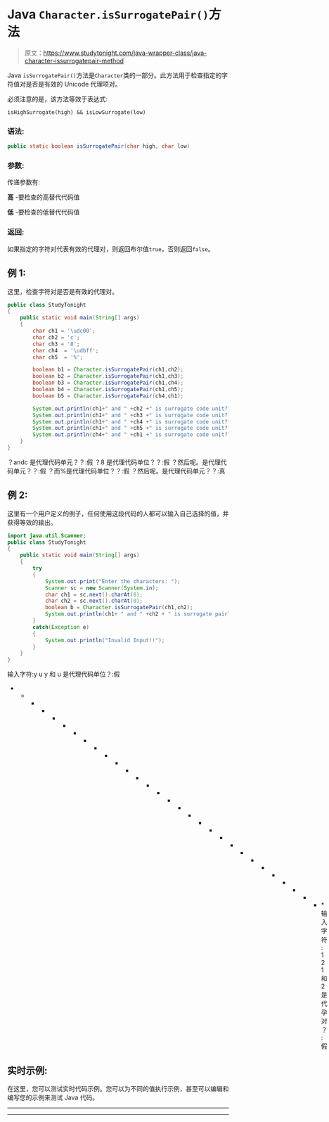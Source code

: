 # Java `Character.isSurrogatePair()`方法

> 原文：<https://www.studytonight.com/java-wrapper-class/java-character-issurrogatepair-method>

Java `isSurrogatePair()`方法是`Character`类的一部分。此方法用于检查指定的字符值对是否是有效的 Unicode 代理项对。

必须注意的是，该方法等效于表达式:

`isHighSurrogate(high) && isLowSurrogate(low)`

### 语法:

```java
public static boolean isSurrogatePair(char high, char low)
```

### 参数:

传递参数有:

**高** -要检查的高替代代码值

**低** -要检查的低替代代码值

### 返回:

如果指定的字符对代表有效的代理对，则返回布尔值`true`，否则返回`false`。

## 例 1:

这里，检查字符对是否是有效的代理对。

```java
public class StudyTonight
{  
	public static void main(String[] args)
	{  
		char ch1 = '\udc00';  
		char ch2 = 'c';  
		char ch3 = '8';  
		char ch4  = '\udbff';   
		char ch5  = '%';  

		boolean b1 = Character.isSurrogatePair(ch1,ch2);  
		boolean b2 = Character.isSurrogatePair(ch1,ch3);  
		boolean b3 = Character.isSurrogatePair(ch1,ch4);  
		boolean b4 = Character.isSurrogatePair(ch1,ch5);  
		boolean b5 = Character.isSurrogatePair(ch4,ch1);  

		System.out.println(ch1+" and " +ch2 +" is surrogate code unit??:  "+b1);  
		System.out.println(ch1+" and " +ch3 +" is surrogate code unit??:  "+b2);  
		System.out.println(ch1+" and " +ch4 +" is surrogate code unit??:  "+b3);  
		System.out.println(ch1+" and " +ch5 +" is surrogate code unit?? : "+b4);  
		System.out.println(ch4+" and " +ch1 +" is surrogate code unit??:  "+b5);  
	}  
} 
```

？andc 是代理代码单元？？:假
？8 是代理代码单位？？:假
？然后呢。是代理代码单元？？:假
？而%是代理代码单位？？:假
？然后呢。是代理代码单元？？:真

## 例 2:

这里有一个用户定义的例子，任何使用这段代码的人都可以输入自己选择的值，并获得等效的输出。

```java
import java.util.Scanner; 
public class StudyTonight
{  
	public static void main(String[] args)
	{  
		try
		{
			System.out.print("Enter the characters: ");  
			Scanner sc = new Scanner(System.in);         
			char ch1 = sc.next().charAt(0);
			char ch2 = sc.next().charAt(0);
			boolean b = Character.isSurrogatePair(ch1,ch2);
			System.out.println(ch1+ " and " +ch2 + " is surrogate pair?: "+b);
		}
		catch(Exception e)
		{
			System.out.println("Invalid Input!!");
		}
	}  
}
```

输入字符:y u
y 和 u 是代理代码单位？:假
* * * * * * * * * * * * * * * * * * * * * * * * * * * * * * *输入字符:1 2
1 和 2 是代孕对？:假

## 实时示例:

在这里，您可以测试实时代码示例。您可以为不同的值执行示例，甚至可以编辑和编写您的示例来测试 Java 代码。

* * *

* * *